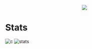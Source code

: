 <p align="center">
  <a href="https://github.com/kisses4barbie">
    <img src="https://discord.c99.nl/widget/theme-4/896776566573522944.png"/>
     </a>

# Stats
![c](https://github-readme-stats.vercel.app/api/top-langs/?username=kisses4barbie&layout=compact&theme=dark) 
![stats](https://github-readme-stats.vercel.app/api?username=kisses4barbie&show_icons=true&theme=dark)
